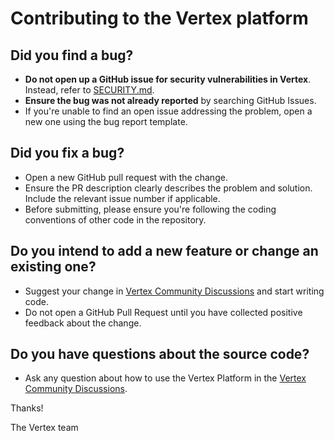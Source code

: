 # Contributing to the Vertex platform

## Did you find a bug?

- **Do not open up a GitHub issue for security vulnerabilities in Vertex**. Instead, refer to [SECURITY.md](./SECURITY.md).
- **Ensure the bug was not already reported** by searching GitHub Issues.
- If you're unable to find an open issue addressing the problem, open a new one using the bug report template.

## Did you fix a bug?

- Open a new GitHub pull request with the change.
- Ensure the PR description clearly describes the problem and solution. Include the relevant issue number if applicable.
- Before submitting, please ensure you're following the coding conventions of other code in the repository.

## Do you intend to add a new feature or change an existing one?

- Suggest your change in [Vertex Community Discussions](https://github.com/Vertexvis/vertex-community/discussions) and start writing code.
- Do not open a GitHub Pull Request until you have collected positive feedback about the change.

## Do you have questions about the source code?

- Ask any question about how to use the Vertex Platform in the [Vertex Community Discussions](https://github.com/Vertexvis/vertex-community/discussions).

Thanks!

The Vertex team
